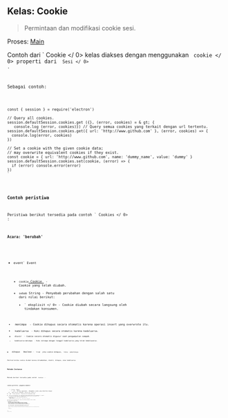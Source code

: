 ## Kelas: Cookie

> Permintaan dan modifikasi cookie sesi.

Proses: [Main](../glossary.md#main-process)

Contoh dari ` Cookie </ 0> kelas diakses dengan menggunakan <code> cookie </ 0> properti dari <code> Sesi </ 0> .</p>

<p>Sebagai contoh:</p>

<pre><code class="javascript">const { session } = require('electron')

// Query all cookies.
session.defaultSession.cookies.get ({}, (error, cookies) = & gt; {
   console.log (error, cookies)}) // Query semua cookies yang terkait dengan url tertentu.
session.defaultSession.cookies.get({ url: 'http://www.github.com' }, (error, cookies) => {
  console.log(error, cookies)
})

// Set a cookie with the given cookie data;
// may overwrite equivalent cookies if they exist.
const cookie = { url: 'http://www.github.com', name: 'dummy_name', value: 'dummy' }
session.defaultSession.cookies.set(cookie, (error) => {
  if (error) console.error(error)
})
`</pre> 

### Contoh peristiwa

Peristiwa berikut tersedia pada contoh ` Cookies </ 0> :</p>

<h4>Acara: 'berubah'</h4>

<ul>
<li><code>event` Event</li> 

* `cookie`[ Cookie ](structures/cookie.md) - Cookie yang telah diubah.
* `sebab` String - Penyebab perubahan dengan salah satu dari nilai berikut: 
  * ` eksplisit </ 0> - Cookie diubah secara langsung oleh tindakan konsumen.</li>
<li><code> menimpa </ 0> - Cookie dihapus secara otomatis karena operasi insert yang overwrote itu.</li>
<li><code> kadaluarsa </ 0> - Kuki dihapus secara otomatis karena kadaluarsa.</li>
<li><code> diusir </ 0> - Cookie secara otomatis digusur saat pengumpulan sampah.</li>
<li><code> kadaluarsa-menimpa </ 0> - Kuki ditimpa dengan tanggal kadaluarsa yang telah kedaluwarsa.</li>
</ul></li>
<li><code> dihapus </ 0>  Boolean - <code> true </ 0> jika cookie dihapus, <code> false </ 0> sebaliknya.</li>
</ul>

<p>Emitted ketika cookie diubah karena ditambahkan, diedit, dihapus, atau kadaluarsa.</p>

<h3>Metode Instance</h3>

<p>Metode berikut tersedia pada contoh <code> Cookies </ 0> :</p>

<h4><code>cookies.get(filter, panggilan kembali)`</h4> 
    * `filter` Obyek 
      * ` url </ 0>  String (opsional) - Mengambil cookie yang dikaitkan dengan
 <code> url </ 0> . Empty berarti mengambil cookies dari semua url.</li>
<li><code> nama </ 0>  String (opsional) - Menyaring kuki berdasarkan nama.</li>
<li><code>domain` String (optional) - Retrieves cookies whose domains match or are subdomains of `domains`.
      * ` path </ 0>  String (opsional) - Mengambil cookie yang jalurnya cocok dengan <code> path </ 0> .</li>
<li><code>aman`Boolean (opsional) - Filter cookie oleh properti Aman mereka.
      * `aman` Boolean (opsional) - Filter cookie oleh properti Aman mereka.
    * `callback` Fungsi 
      * Kesalahan `kesalahan`
      * `cookies `[Cookie [] ](structures/cookie.md) - sebuah array dari objek cookie.
    
    Sends a request to get all cookies matching `filter`, `callback` will be called with `callback(error, cookies)` on complete.
    
    #### `cookies.set(details, panggilan kembali)`
    
    * `rincian` Objek 
      * `url`String - Url untuk mengaitkan cookie dengan.
      * `nama` String (opsional) - Nama cookie. Kosongkan secara default jika dihilangkan.
      * `value ` String (opsional) - Nilai cookie. Kosongkan secara default jika dihilangkan.
      * `domain`String (opsional) - Domain cookie. Kosongkan secara default jika dihilangkan.
      * ` path </ 0> String (opsional) - Jalur cookie. Kosongkan secara default jika dihilangkan.</li>
<li><code> aman </ 0>  Boolean (opsional) - Apakah cookie harus ditandai sebagai Secure. Default ke false</li>
<li><code> httpOnly </ 0>  Boolean (opsional) - Apakah kuki tersebut hanya ditandai sebagai HTTP saja. Default ke false</li>
<li><code> kadaluarsaDate </ 0>  Double (opsional) - Tanggal kadaluarsa cookie sebagai jumlah detik sejak zaman UNIX. Jika dihilangkan maka cookie menjadi cookie sesi dan tidak akan disimpan di antara sesi.</li>
</ul></li>
<li><code>callback` Fungsi 
        * Kesalahan `kesalahan`
      
      Menetapkan cookie dengan ` detail </ 0> , <code> callback </ 0> akan dipanggil dengan <code> callback (error) </ 0> secara 
lengkap.</p>

<h4><code>cookies.remove (url, nama, callback)`</h4> 
      
      * `url`String - URL yang terkait dengan cookie.
      * `nama` String - Nama cookie untuk dihapus.
      * `callback ` Fungsi
      
      Menghapus cookie yang cocok dengan `url` dan `nama`, `callback` akan dipanggil dengan `callback()` selesai.
      
      #### `cookies.flushStore(callback)`
      
      * `callback ` Fungsi
      
      Tulis data cookie yang tidak tertulis ke disk.